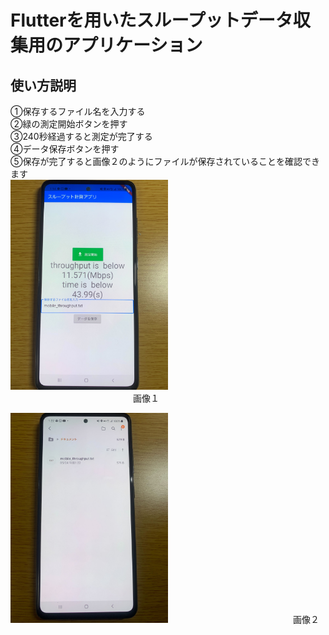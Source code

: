 # Flutterを用いたスループットデータ収集用のアプリケーション
## 使い方説明
①保存するファイル名を入力する<br>
②緑の測定開始ボタンを押す<br>
③240秒経過すると測定が完了する<br>
④データ保存ボタンを押す<br>
⑤保存が完了すると画像２のようにファイルが保存されていることを確認できます<br>
<img src="https://github.com/sanoyuuto/sano_flutter/blob/master/screen1.jpg" width="50%" /><br>
　　　　　　　　　　　　　　画像１<br>

<img src="https://github.com/sanoyuuto/sano_flutter/blob/master/screen2.jpg" width="50%" />
　　　　　　　　　　　　　　画像２<br>
